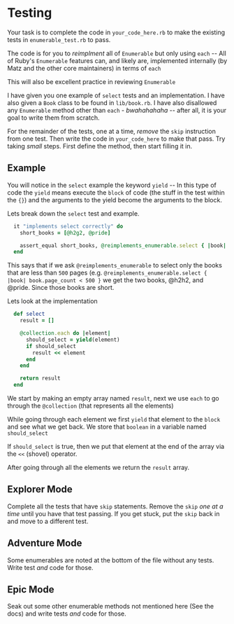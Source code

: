 # Testing

Your task is to complete the code in `your_code_here.rb` to make the existing tests in `enumerable_test.rb` to pass.

The code is for you to *reimplment* all of `Enumerable` but only using `each` -- All of Ruby's `Enumerable` features can, and likely are, implemented internally (by Matz and the other core maintainers) in terms of `each`

This will also be excellent practice in reviewing `Enumerable`

I have given you one example of `select` tests and an implementation. I have also given a `Book` class to be found in `lib/book.rb`. I have also disallowed any `Enumerable` method other than `each` - *bwahahahaha* -- after all, it is your goal to write them from scratch.

For the remainder of the tests, one at a time, *remove* the `skip` instruction from one test. Then write the code in `your_code_here` to make that pass. Try taking _small_ steps. First define the method, then start filling it in.

## Example

You will notice in the `select` example the keyword `yield` -- In this type of code the `yield` means execute the `block` of code (the stuff in the test within the `{}`) and the arguments to the yield become the arguments to the block.

Lets break down the `select` test and example.

```ruby
  it "implements select correctly" do
    short_books = [@h2g2, @pride]

    assert_equal short_books, @reimplements_enumerable.select { |book| book.page_count < 500 }
  end
```

This says that if we ask `@reimplements_enumerable` to select only the books that are less than `500` pages (e.g. `@reimplements_enumerable.select { |book| book.page_count < 500 }` we get the two books, @h2h2, and @pride. Since those books are short.

Lets look at the implementation

```ruby
  def select
    result = []

    @collection.each do |element|
      should_select = yield(element)
      if should_select
        result << element
      end
    end

    return result
  end
```

We start by making an empty array named `result`, next we use `each` to
go through the `@collection` (that represents all the elements)

While going through each element we first `yield` that element to the `block`
and see what we get back. We store that `boolean` in a variable named `should_select`

If `should_select` is true, then we put that element at the end of the array via the `<<` (shovel)
operator.

After going through all the elements we return the `result` array.

## Explorer Mode

Complete all the tests that have `skip` statements. Remove the `skip` *one at a time* until you have that test passing.
If you get stuck, put the `skip` back in and move to a different test.

## Adventure Mode

Some enumerables are noted at the bottom of the file without any tests. Write test *and* code for those.

## Epic Mode

Seak out some other enumerable methods not mentioned here (See the docs) and write tests *and* code for those.

